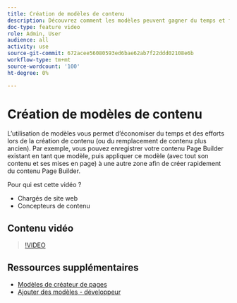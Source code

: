 ```yaml
---
title: Création de modèles de contenu
description: Découvrez comment les modèles peuvent gagner du temps et faire des efforts lors de la création de contenu ou du remplacement de contenu plus ancien.
doc-type: feature video
role: Admin, User
audience: all
activity: use
source-git-commit: 672acee56080593ed6bae62ab7f22ddd02108e6b
workflow-type: tm+mt
source-wordcount: '100'
ht-degree: 0%

---
```


# Création de modèles de contenu

L’utilisation de modèles vous permet d’économiser du temps et des efforts lors de la création de contenu (ou du remplacement de contenu plus ancien). Par exemple, vous pouvez enregistrer votre contenu Page Builder existant en tant que modèle, puis appliquer ce modèle (avec tout son contenu et ses mises en page) à une autre zone afin de créer rapidement du contenu Page Builder.

Pour qui est cette vidéo ?

- Chargés de site web
- Concepteurs de contenu

## Contenu vidéo

>[!VIDEO](https://video.tv.adobe.com/v/343787?quality=12&learn=on)

## Ressources supplémentaires

- [Modèles de créateur de pages](https://docs.magento.com/user-guide/cms/page-builder-templates.html)
- [Ajouter des modèles - développeur](https://devdocs.magento.com/page-builder/docs/content-types/create/add-templates.html)
